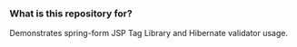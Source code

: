 ### What is this repository for? ###

Demonstrates spring-form JSP Tag Library and Hibernate validator usage.
